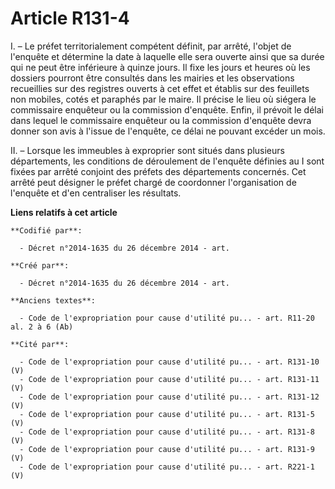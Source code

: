 # Article R131-4

I. – Le préfet territorialement compétent définit, par arrêté, l'objet de l'enquête et détermine la date à laquelle elle sera
ouverte ainsi que sa durée qui ne peut être inférieure à quinze jours. Il fixe les jours et heures où les dossiers pourront
être consultés dans les mairies et les observations recueillies sur des registres ouverts à cet effet et établis sur des
feuillets non mobiles, cotés et paraphés par le maire. Il précise le lieu où siégera le commissaire enquêteur ou la
commission d'enquête. Enfin, il prévoit le délai dans lequel le commissaire enquêteur ou la commission d'enquête devra donner
son avis à l'issue de l'enquête, ce délai ne pouvant excéder un mois.

II. – Lorsque les immeubles à exproprier sont situés dans plusieurs départements, les conditions de déroulement de l'enquête
définies au I sont fixées par arrêté conjoint des préfets des départements concernés. Cet arrêté peut désigner le préfet
chargé de coordonner l'organisation de l'enquête et d'en centraliser les résultats.

**Liens relatifs à cet article**

	**Codifié par**:

	  - Décret n°2014-1635 du 26 décembre 2014 - art.

	**Créé par**:

	  - Décret n°2014-1635 du 26 décembre 2014 - art.

	**Anciens textes**:

	  - Code de l'expropriation pour cause d'utilité pu... - art. R11-20 al. 2 à 6 (Ab)

	**Cité par**:

	  - Code de l'expropriation pour cause d'utilité pu... - art. R131-10 (V)
	  - Code de l'expropriation pour cause d'utilité pu... - art. R131-11 (V)
	  - Code de l'expropriation pour cause d'utilité pu... - art. R131-12 (V)
	  - Code de l'expropriation pour cause d'utilité pu... - art. R131-5 (V)
	  - Code de l'expropriation pour cause d'utilité pu... - art. R131-8 (V)
	  - Code de l'expropriation pour cause d'utilité pu... - art. R131-9 (V)
	  - Code de l'expropriation pour cause d'utilité pu... - art. R221-1 (V)
